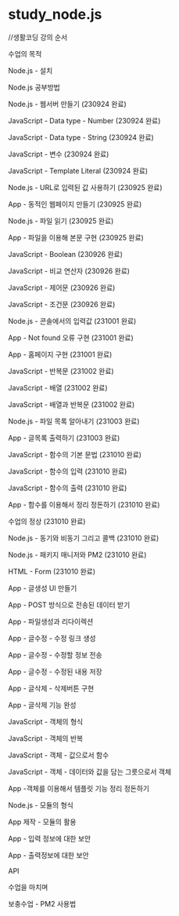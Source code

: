 # study_node.js

//생활코딩 강의 순서

수업의 목적

Node.js - 설치

Node.js 공부방법

Node.js - 웹서버 만들기 (230924 완료)

JavaScript - Data type - Number (230924 완료)

JavaScript - Data type - String (230924 완료)

JavaScript - 변수 (230924 완료)

JavaScript - Template Literal (230924 완료)

Node.js - URL로 입력된 값 사용하기 (230925 완료)

App - 동적인 웹페이지 만들기 (230925 완료)

Node.js - 파일 읽기 (230925 완료)

App - 파일을 이용해 본문 구현 (230925 완료)

JavaScript - Boolean (230926 완료)

JavaScript - 비교 연산자 (230926 완료)

JavaScript - 제어문 (230926 완료)

JavaScript - 조건문 (230926 완료)

Node.js - 콘솔에서의 입력값 (231001 완료)

App - Not found 오류 구현 (231001 완료)

App - 홈페이지 구현 (231001 완료)

JavaScript - 반복문 (231002 완료)

JavaScript - 배열 (231002 완료)

JavaScript - 배열과 반복문 (231002 완료)

Node.js - 파일 목록 알아내기 (231003 완료)

App - 글목록 출력하기 (231003 완료)

JavaScript - 함수의 기본 문법 (231010 완료)

JavaScript - 함수의 입력 (231010 완료)

JavaScript - 함수의 출력 (231010 완료)

App - 함수를 이용해서 정리 정돈하기 (231010 완료)

수업의 정상 (231010 완료)

Node.js - 동기와 비동기 그리고 콜백 (231010 완료)

Node.js - 패키지 매니저와 PM2 (231010 완료)

HTML - Form (231010 완료)

App - 글생성 UI 만들기

App - POST 방식으로 전송된 데이터 받기

App - 파일생성과 리다이렉션

App - 글수정 - 수정 링크 생성

App - 글수정 - 수정할 정보 전송

App - 글수정 - 수정된 내용 저장

App - 글삭제 - 삭제버튼 구현

App - 글삭제 기능 완성

JavaScript - 객체의 형식

JavaScript - 객체의 반복

JavaScript - 객체 - 값으로서 함수

JavaScript - 객체 - 데이터와 값을 담는 그릇으로서 객체

App -객체를 이용해서 템플릿 기능 정리 정돈하기

Node.js - 모듈의 형식

App 제작 - 모듈의 활용

App - 입력 정보에 대한 보안

App - 출력정보에 대한 보안

API

수업을 마치며

보충수업 - PM2 사용법
